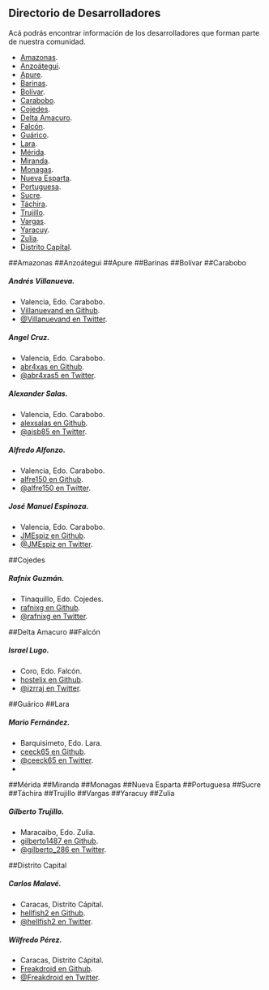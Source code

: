 Directorio de Desarrolladores
---
Acá podrás encontrar información de los desarrolladores que forman parte de nuestra comunidad.

- [Amazonas](#amazonas "Desarrolladores en Amazonas").
- [Anzoátegui](#anzoátegui "Desarrolladores en Anzoátegui").
- [Apure](#apure "Desarrolladores en Apure").
- [Barinas](#barinas "Desarrolladores en Barinas").
- [Bolívar](#bolívar "Desarrolladores en Bolívar").
- [Carabobo](#carabobo "Desarrolladores en Carabobo").
- [Cojedes](#cojedes "Desarrolladores en Cojedes").
- [Delta Amacuro](#delta-amacuro "Desarrolladores en ").
- [Falcón](#falcón "Desarrolladores en Delta Amacuro").
- [Guárico](#guárico "Desarrolladores en Guárico").
- [Lara](#lara "Desarrolladores en Lara").
- [Mérida](#mérida "Desarrolladores en Mérida").
- [Miranda](#miranda "Desarrolladores en Miranda").
- [Monagas](#monagas "Desarrolladores en Monagas").
- [Nueva Esparta](#nueva-esparta "Desarrolladores en Nueva Esparta").
- [Portuguesa](#portuguesa "Desarrolladores en Portuguesa").
- [Sucre](#sucre "Desarrolladores en Sucre").
- [Táchira](#táchira "Desarrolladores en Táchira").
- [Trujillo](#trujillo "Desarrolladores en Trujillo").
- [Vargas](#vargas "Desarrolladores en Vargas").
- [Yaracuy](#yaracuy "Desarrolladores en Yaracuy").
- [Zulia](#zulia "Desarrolladores en Zulia").
- [Distrito Capital](#distrito-capital "Desarrolladores en Distrito Capital").

##Amazonas
##Anzoátegui
##Apure
##Barinas
##Bolívar
##Carabobo
##### Andrés Villanueva.
- Valencia, Edo. Carabobo.
- [Villanuevand en Github](https://github.com/Villanuevand).
- [@Villanuevand en Twitter](https://twitter.com/Villanuevand).

##### Angel Cruz.
- Valencia, Edo. Carabobo.
- [abr4xas en Github](https://github.com/abr4xas).
- [@abr4xas5 en Twitter](https://twitter.com/abr4xas).

##### Alexander Salas.
- Valencia, Edo. Carabobo.
- [alexsalas en Github](https://github.com/alexsalas).
- [@ajsb85 en Twitter](https://twitter.com/ajsb85).

##### Alfredo Alfonzo.
- Valencia, Edo. Carabobo.
- [alfre150 en Github](https://github.com/alfre150).
- [@alfre150 en Twitter](https://twitter.com/alfre150).

##### José Manuel Espinoza.
- Valencia, Edo. Carabobo.
- [JMEspiz en Github](https://github.com/JMEspiz).
- [@JMEspiz en Twitter](https://twitter.com/jmespiz).

##Cojedes
##### Rafnix Guzmán.
- Tinaquillo, Edo. Cojedes.
- [rafnixg en Github](https://github.com/rafnixg).
- [@rafnixg en Twitter](https://twitter.com/rafnixg).

##Delta Amacuro
##Falcón
##### Israel Lugo.
- Coro, Edo. Falcón.
- [hostelix en Github](https://github.com/hostelix).
- [@izrraj en Twitter](https://twitter.com/izrraj).

##Guárico
##Lara
##### Mario Fernández.
- Barquisimeto, Edo. Lara.
- [ceeck65 en Github](https://github.com/ceeck65).
- [@ceeck65 en Twitter](https://twitter.com/ceeck65).
- 
##Mérida
##Miranda
##Monagas
##Nueva Esparta
##Portuguesa
##Sucre
##Táchira
##Trujillo
##Vargas
##Yaracuy
##Zulia
##### Gilberto Trujillo.
- Maracaibo, Edo. Zulia.
- [gilberto1487 en Github](https://github.com/gilberto1487).
- [@gilberto_286 en Twitter](https://twitter.com/gilberto_286).

##Distrito Capital

##### Carlos Malavé.
- Caracas, Distrito Cápital.
- [hellfish2 en Github](https://github.com/hellfish2).
- [@hellfish2 en Twitter](https://twitter.com/hellfish2).

##### Wilfredo Pérez.
- Caracas, Distrito Cápital.
- [Freakdroid en Github](https://github.com/Freakdroid).
- [@Freakdroid en Twitter](https://twitter.com/Freakdroid).

